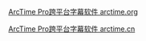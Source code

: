 


[ArcTime Pro跨平台字幕软件 arctime.org](https://arctime.org/)

[ArcTime Pro跨平台字幕软件 arctime.cn](https://arctime.cn/)







